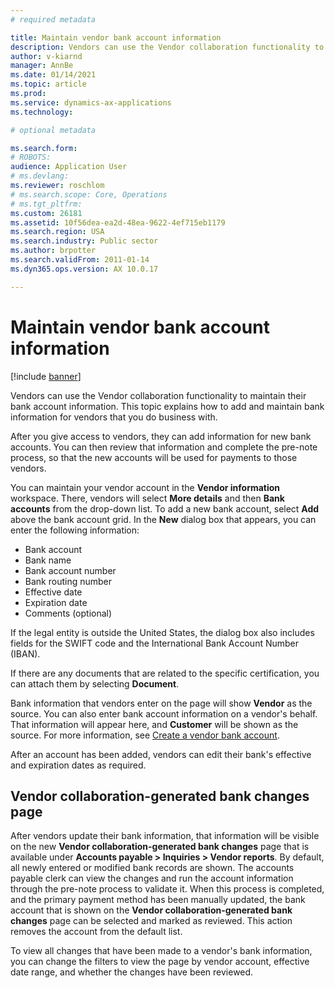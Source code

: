 ```yaml
---
# required metadata

title: Maintain vendor bank account information
description: Vendors can use the Vendor collaboration functionality to maintain their bank account information. This topic explains how to add and maintain bank information for vendors that you do business with.
author: v-kiarnd
manager: AnnBe
ms.date: 01/14/2021
ms.topic: article
ms.prod: 
ms.service: dynamics-ax-applications
ms.technology: 

# optional metadata

ms.search.form: 
# ROBOTS: 
audience: Application User
# ms.devlang: 
ms.reviewer: roschlom
# ms.search.scope: Core, Operations
# ms.tgt_pltfrm: 
ms.custom: 26181
ms.assetid: 10f56dea-ea2d-48ea-9622-4ef715eb1179
ms.search.region: USA
ms.search.industry: Public sector
ms.author: brpotter
ms.search.validFrom: 2011-01-14
ms.dyn365.ops.version: AX 10.0.17

---
```


# Maintain vendor bank account information

[!include [banner](../includes/banner.md)]

Vendors can use the Vendor collaboration functionality to maintain their bank account information. This topic explains how to add and maintain bank information for vendors that you do business with.

After you give access to vendors, they can add information for new bank accounts. You can then review that information and complete the pre-note process, so that the new accounts will be used for payments to those vendors.

You can maintain your vendor account in the **Vendor information** workspace. There, vendors will select **More details** and then **Bank accounts** from the drop-down list. To add a new bank account, select **Add** above the bank account grid. In the **New** dialog box that appears, you can enter the following information:

- Bank account
- Bank name
- Bank account number
- Bank routing number
- Effective date
- Expiration date
- Comments (optional)

If the legal entity is outside the United States, the dialog box also includes fields for the SWIFT code and the International Bank Account Number (IBAN).

If there are any documents that are related to the specific certification, you can attach them by selecting **Document**.

Bank information that vendors enter on the page will show **Vendor** as the source. You can also enter bank account information on a vendor's behalf. That information will appear here, and **Customer** will be shown as the source. For more information, see [Create a vendor bank account](../../supply-chain/procurement/tasks/create-vendor-bank-account.md).

After an account has been added, vendors can edit their bank's effective and expiration dates as required.

## Vendor collaboration-generated bank changes page

After vendors update their bank information, that information will be visible on the new **Vendor collaboration-generated bank changes** page that is available under **Accounts payable \> Inquiries \> Vendor reports**. By default, all newly entered or modified bank records are shown. The accounts payable clerk can view the changes and run the account information through the pre-note process to validate it. When this process is completed, and the primary payment method has been manually updated, the bank account that is shown on the **Vendor collaboration-generated bank changes** page can be selected and marked as reviewed. This action removes the account from the default list.

To view all changes that have been made to a vendor's bank information, you can change the filters to view the page by vendor account, effective date range, and whether the changes have been reviewed.
